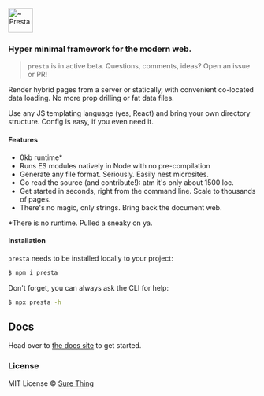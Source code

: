 <img alt="~ Presta" src="https://user-images.githubusercontent.com/4732330/101865148-1c5e8d80-3b3b-11eb-99d8-1ebe02b47b10.png" width="50px" />

### Hyper minimal framework for the modern web.

> `presta` is in active beta. Questions, comments, ideas? Open an issue or PR!

Render hybrid pages from a server or statically, with convenient co-located data loading. No more prop drilling or fat data files.

Use any JS templating language (yes, React) and bring your own directory structure. Config is easy, if you even need it.

#### Features

- 0kb runtime\*
- Runs ES modules natively in Node with no pre-compilation
- Generate any file format. Seriously. Easily nest microsites.
- Go read the source (and contribute!): atm it's only about 1500 loc.
- Get started in seconds, right from the command line. Scale to thousands of pages.
- There's no magic, only strings. Bring back the document web.

\*There is no runtime. Pulled a sneaky on ya.

#### Installation

`presta` needs to be installed locally to your project:

```bash
$ npm i presta
```

Don't forget, you can always ask the CLI for help:

```bash
$ npx presta -h
```

## Docs

Head over to [the docs site](https://sure-thing.net/presta) to get started.

### License

MIT License © [Sure Thing](https://github.com/sure-thing)
